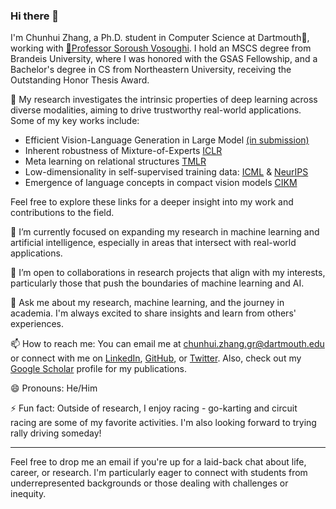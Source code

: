### Hi there 👋

I'm Chunhui Zhang, a Ph.D. student in Computer Science at Dartmouth🌲, working with [🌟Professor Soroush Vosoughi](https://www.cs.dartmouth.edu/~soroush/). I hold an MSCS degree from Brandeis University, where I was honored with the GSAS Fellowship, and a Bachelor's degree in CS from Northeastern University, receiving the Outstanding Honor Thesis Award.

🔭 My research investigates the intrinsic properties of deep learning across diverse modalities, aiming to drive trustworthy real-world applications. Some of my key works include:
- Efficient Vision-Language Generation in Large Model [(in submission)](#)
- Inherent robustness of Mixture-of-Experts [ICLR](https://openreview.net/pdf?id=7jk5gWjC18M)
- Meta learning on relational structures [TMLR](https://openreview.net/forum?id=LEVbhNrLEL)
- Low-dimensionality in self-supervised training data: [ICML](https://openreview.net/for[um?id=3jV525Hmqr) & [NeurIPS](https://openreview.net/forum?id=rg_yN3HpCp)
- Emergence of language concepts in compact vision models [CIKM](https://dl.acm.org/doi/pdf/10.1145/3511808.3557382)

Feel free to explore these links for a deeper insight into my work and contributions to the field.

🌱 I’m currently focused on expanding my research in machine learning and artificial intelligence, especially in areas that intersect with real-world applications.

👯 I’m open to collaborations in research projects that align with my interests, particularly those that push the boundaries of machine learning and AI.

💬 Ask me about my research, machine learning, and the journey in academia. I'm always excited to share insights and learn from others' experiences.

📫 How to reach me: You can email me at chunhui.zhang.gr@dartmouth.edu or connect with me on [LinkedIn](https://www.linkedin.com/in/chunhui-zhang-541827161/), [GitHub](https://github.com/chunhuizng), or [Twitter](https://twitter.com/chunhuizng). Also, check out my [Google Scholar](https://scholar.google.com.hk/citations?user=im3dmssAAAAJ&hl=en) profile for my publications.

😄 Pronouns: He/Him

⚡ Fun fact: Outside of research, I enjoy racing - go-karting and circuit racing are some of my favorite activities. I'm also looking forward to trying rally driving someday!

---

Feel free to drop me an email if you're up for a laid-back chat about life, career, or research. I'm particularly eager to connect with students from underrepresented backgrounds or those dealing with challenges or inequity.
